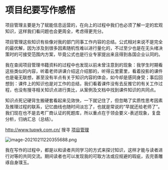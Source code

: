 # 项目纪要写作感悟

项目管理主要是为了赋能信息运营的，在向上的过程中我们也必须了解一定的宏观知识，这样我们看问题也会更周全，考虑得更充分。

项目管理这些知识有些像对我的部门同事工作内容的总结。公式相对来说不是完全的最优解，因为涉及到很多因素随机性难以进行量化的，不过至少也是在无头绪决策时的可接受范围内方案，毕竟公式也是行业专家提出来且得到各国企业认同的。

我在查阅项目管理书籍资料的过程中也发现以前未曾注意到的现象：我学生时期看这些类似的内容，听着老师讲课介绍这介绍那的，听得云里雾里，看着投影的课件也是毫无联想，甚至没有半点有关于知识内容的体会，如今却是感同身受；事后回想到：课件上的知识也是对工作的总结，我们看着课件没有去反推它的有关工作过程，也没有搜寻相关知识点进行类比，从案例及文档中找到课件知识的共同点。

知识点死记硬背生搬硬套看起来见效快，一下就记住了，但忽略了实质性思考因素及推理过程的联系，记忆曲线也随时间淡忘了，也就是常说的“早就还给老师了”。我们现在也不是去考厂商认证的死题库，所以重点在于领会要义-表述现象，复盘分析，归纳汇总（总结）。

http://www.tupwk.com.cn/ 搜寻 [项目管理](http://down1.tupwk.com.cn/qhwkdownpage/978-7-302-50718-5.rar)



![image-20210211220355688.png](https://i.loli.net/2021/02/11/jpWzdJexV4sUGNH.png)

我在写作的过程中，都是以和读者共同学习的方式来探讨知识，这样才能与读者进行对等的共同交流。期间读者也可以发现我的可取方法或应规避的瑕疵，去完善雕琢自身璞玉。